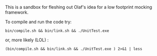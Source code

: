 This is a sandbox for fleshing out Olaf's idea for a low footprint mocking framework.

To compile and run the code try:

```
bin/compile.sh && bin/link.sh && ./UnitTest.exe
```

or, more likely (LOL) :

```
(bin/compile.sh && bin/link.sh && ./UnitTest.exe ) 2>&1 | less
```

